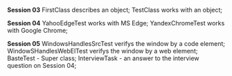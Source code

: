 <p><b>Session 03</b> FirstClass describes an object; TestClass works with an object;

<p><b>Session 04</b> YahooEdgeTest works with MS Edge; YandexChromeTest works with Google Chrome;</p>

<p><b>Session 05</b> WindowsHandlesSrcTest verifys the window by a code element; WindowSHandlesWebElTest verifys the window by a web element;
BasteTest - Super class; InterviewTask - an answer to the interview question on Session 04;</p>

<!---
- 👋 Hi, I’m @Sergey-SQA
- 👀 I’m interested in qa and quality assurance
- 🌱 I’m currently learning java, testNG framework
- 💞️ I’m looking to collaborate on compelling projects
- 📫 How to reach me GitHub
--->

<!---
Sergey-SQA/Sergey-SQA is a ✨ special ✨ repository because its `README.md` (this file) appears on your GitHub profile.
You can click the Preview link to take a look at your changes.
--->
